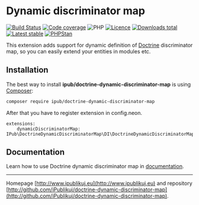 # Dynamic discriminator map

[![Build Status](https://badgen.net/github/checks/ipublikuj/doctrine-dynamic-discriminator-map/master?cache=300&style=flast-square)](https://github.com/ipublikuj/doctrine-dynamic-discriminator-map)
[![Code coverage](https://badgen.net/coveralls/c/github/ipublikuj/doctrine-dynamic-discriminator-map?cache=300&style=flast-square)](https://coveralls.io/github/ipublikuj/doctrine-dynamic-discriminator-map)
![PHP](https://badgen.net/packagist/php/ipub/doctrine-dynamic-discriminator-map?cache=300&style=flast-square)
[![Licence](https://badgen.net/packagist/license/ipub/doctrine-dynamic-discriminator-map?cache=300&style=flast-square)](https://github.com/ipublikuj/doctrine-dynamic-discriminator-map/blob/master/LICENSE.md)
[![Downloads total](https://badgen.net/packagist/dt/ipub/doctrine-dynamic-discriminator-map?cache=300&style=flast-square)](https://packagist.org/packages/ipub/doctrine-dynamic-discriminator-map)
[![Latest stable](https://badgen.net/packagist/v/ipub/doctrine-dynamic-discriminator-map/latest?cache=300&style=flast-square)](https://packagist.org/packages/ipub/doctrine-dynamic-discriminator-map)
[![PHPStan](https://img.shields.io/badge/PHPStan-enabled-brightgreen.svg?style=flat-square)](https://github.com/phpstan/phpstan)

This extension adds support for dynamic definition of [Doctrine](http://www.doctrine-project.org/) discriminator map, so you can easily extend your entities in modules etc.

## Installation

The best way to install **ipub/doctrine-dynamic-discriminator-map** is using  [Composer](http://getcomposer.org/):

```sh
composer require ipub/doctrine-dynamic-discriminator-map
```

After that you have to register extension in config.neon.

```neon
extensions:
    dynamicDiscriminatorMap: IPub\DoctrineDynamicDiscriminatorMap\DI\DoctrineDynamicDiscriminatorMapExtension
```

## Documentation

Learn how to use Doctrine dynamic discriminator map in [documentation](https://github.com/iPublikuj/doctrine-dynamic-discriminator-map/blob/master/docs/en/index.md).

***
Homepage [http://www.ipublikuj.eu](http://www.ipublikuj.eu) and repository [http://github.com/iPublikuj/doctrine-dynamic-discriminator-map](http://github.com/iPublikuj/doctrine-dynamic-discriminator-map).
